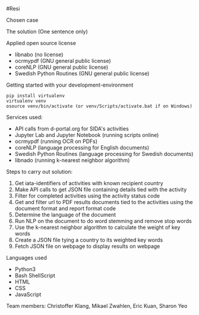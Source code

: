 #Resi  
  
Chosen case  
  
The solution (One sentence only)  
  
Applied open source license    
- libnabo (no license)  
- ocrmypdf (GNU general public license)  
- coreNLP (GNU general public license)  
- Swedish Python Routines (GNU general public license)  

  
Getting started with your development-environment 
```
pip install virtualenv
virtualenv venv
osource venv/bin/activate (or venv/Scripts/activate.bat if on Windows)
```
  
Services used:  
- API calls from d-portal.org for SIDA's activities  
- Jupyter Lab and Jupyter Notebook (running scripts online)  
- ocrmypdf (running OCR on PDFs)  
- coreNLP (language processing for English documents)  
- Swedish Python Routines (language processing for Swedish documents)  
- libnado (running k-nearest neighbor algorithm)  
  
Steps to carry out solution:  
1) Get iata-identifiers of activities with known recipient country  
2) Make API calls to get JSON file containing details tied with the activity  
3) Filter for completed activities using the activity status code  
4) Get and filter url to PDF results documents tied to the activities using the document format and report format code  
5) Determine the language of the document  
6) Run NLP on the document to do word stemming and remove stop words  
7) Use the k-nearest neighbor algorithm to calculate the weight of key words  
8) Create a JSON file tying a country to its weighted key words  
9) Fetch JSON file on webpage to display results on webpage  
  
Languages used    
- Python3  
- Bash ShellScript
- HTML
- CSS
- JavaScript
  
Team members: Christoffer Klang, Mikael Zwahlen, Eric Kuan, Sharon Yeo    

